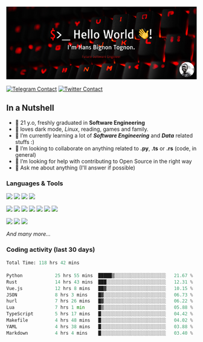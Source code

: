 ![Cover](assets/gh-readme-cover.png)

[![Telegram Contact](https://img.shields.io/badge/Telegram-%230088CC.svg?style=for-the-badge&logo=telegram&logoColor=white)](https://t.me/hanstobi) [![Twitter Contact](https://img.shields.io/badge/Twitter-%2308A0E9.svg?style=for-the-badge&logo=twitter&logoColor=white)](https://twitter.com/_tobihans)

## In a Nutshell
- 👤 21 y.o, freshly graduated in **Software Engineering**
- 🖤 loves dark mode, *Linux*, reading, games and family.
- 🌱 I’m currently learning a lot of ***Software Engineering*** and ***Data*** related stuffs :)
- 👯 I’m looking to collaborate on anything related to **.py**, **.ts** or **.rs** (code, in general)
- 🤔 I’m looking for help with contributing to Open Source in the right way
- 💬 Ask me about anything (I'll answer if possible)

### Languages & Tools
![](https://img.shields.io/badge/Linux-%23eab30f.svg?style=for-the-badge&logo=linux&logoColor=black) ![](https://img.shields.io/badge/Git-%23e54a2f.svg?style=for-the-badge&logo=git&logoColor=white) ![](https://img.shields.io/badge/Github-%231a1d21.svg?style=for-the-badge&logo=github&logoColor=white) ![](https://img.shields.io/badge/Docker-%230394f0.svg?style=for-the-badge&logo=docker&logoColor=white)

![](https://img.shields.io/badge/C-%231a1d21.svg?style=for-the-badge&logo=C&logoColor=white) ![](https://img.shields.io/badge/TypeScript-%230074c2.svg?style=for-the-badge&logo=typescript&logoColor=white) ![](https://img.shields.io/badge/Python-%23f0c540.svg?style=for-the-badge&logo=python) ![](https://img.shields.io/badge/Rust-%23ea4800.svg?style=for-the-badge&logo=rust) ![](https://img.shields.io/badge/Php-%237175aa.svg?style=for-the-badge&logo=php&logoColor=white) ![](https://img.shields.io/badge/HTML-%23d84924.svg?style=for-the-badge&logo=html5&logoColor=white) ![](https://img.shields.io/badge/Scss-%23c45f92.svg?style=for-the-badge&logo=sass&logoColor=white)

![](https://img.shields.io/badge/Vue-%23314559.svg?style=for-the-badge&logo=vue.js) ![](https://img.shields.io/badge/Laravel-%23e54a2f.svg?style=for-the-badge&logo=laravel&logoColor=white) ![](https://img.shields.io/badge/Adonis-%235a45ff.svg?style=for-the-badge&logo=adonisjs)

*And many more...*

### Coding activity (last 30 days)
<!--START_SECTION:waka-->

```python
Total Time: 118 hrs 42 mins

Python            25 hrs 55 mins  █████▒░░░░░░░░░░░░░░░░░░░   21.67 %
Rust              14 hrs 43 mins  ███░░░░░░░░░░░░░░░░░░░░░░   12.31 %
Vue.js            12 hrs 8 mins   ██▓░░░░░░░░░░░░░░░░░░░░░░   10.15 %
JSON              8 hrs 3 mins    █▓░░░░░░░░░░░░░░░░░░░░░░░   06.73 %
hurl              7 hrs 26 mins   █▓░░░░░░░░░░░░░░░░░░░░░░░   06.22 %
Lua               7 hrs 1 min     █▒░░░░░░░░░░░░░░░░░░░░░░░   05.88 %
TypeScript        5 hrs 17 mins   █░░░░░░░░░░░░░░░░░░░░░░░░   04.42 %
Makefile          4 hrs 48 mins   █░░░░░░░░░░░░░░░░░░░░░░░░   04.02 %
YAML              4 hrs 38 mins   █░░░░░░░░░░░░░░░░░░░░░░░░   03.88 %
Markdown          4 hrs 4 mins    █░░░░░░░░░░░░░░░░░░░░░░░░   03.40 %
```

<!--END_SECTION:waka-->
